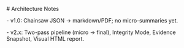 \# Architecture Notes



\- v1.0: Chainsaw JSON → markdown/PDF; no micro-summaries yet.

\- v2.x: Two-pass pipeline (micro → final), Integrity Mode, Evidence Snapshot, Visual HTML report.




